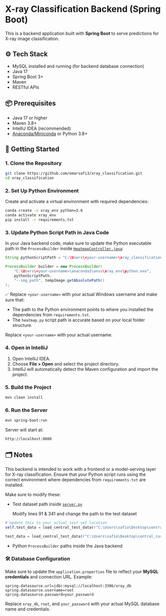# X-ray Classification Backend (Spring Boot)

This is a backend application built with **Spring Boot** to serve predictions for X-ray image classification.

## ⚙️ Tech Stack

- MySQL installed and running (for backend database connection)
- Java 17
- Spring Boot 3+
- Maven
- RESTful APIs



## 📦 Prerequisites

- Java 17 or higher
- Maven 3.8+
- IntelliJ IDEA (recommended)
- [Anaconda/Miniconda](https://www.anaconda.com/products/distribution) or Python 3.8+

## 🚀 Getting Started

### 1. Clone the Repository

```bash
git clone https://github.com/omarsafi3/xray_classification.git
cd xray_classification
```

### 2. Set Up Python Environment

Create and activate a virtual environment with required dependencies:

```bash
conda create -n xray_env python=3.8
conda activate xray_env
pip install -r requirements.txt
```

### 3. Update Python Script Path in Java Code

In your Java backend code, make sure to update the Python executable path in the `ProcessBuilder` inside [`HeatmapController.java`](https://github.com/omarsafi3/xray_classification/blob/main/xray_classification_backend/src/main/java/com/example/xray_classification_backend/controller/HeatmapController.java):

```java
String pythonScriptPath = "C:\Users\<your-username>\xray_classification\python\heatmap.py";

ProcessBuilder builder = new ProcessBuilder(
    "C:\Users\<your-username>\anaconda3\envs\xray_env\python.exe",
    pythonScriptPath,
    "--img_path", tempImage.getAbsolutePath()
);
```

✅ Replace `<your-username>` with your actual Windows username and make sure that:

- The path to the Python environment points to where you installed the dependencies from `requirements.txt`.
- The `heatmap.py` script path is accurate based on your local folder structure.

Replace `<your-username>` with your actual username.

### 4. Open in IntelliJ

1. Open IntelliJ IDEA.
2. Choose **File > Open** and select the project directory.
3. IntelliJ will automatically detect the Maven configuration and import the project.

### 5. Build the Project

```bash
mvn clean install
```

### 6. Run the Server

```bash
mvn spring-boot:run
```

Server will start at:

```
http://localhost:8080
```



## 🗂 Notes

This backend is intended to work with a frontend or a model-serving layer for X-ray classification. Ensure that your Python script runs using the correct environment where dependencies from `requirements.txt` are installed.


Make sure to modify these: 


- Test dataset path inside [`server.py`](https://github.com/omarsafi3/xray_classification/blob/main/python/server.py)

  Modify lines 91 & 341 and change the path to the test dataset
```python
# Update this to your actual test set location
self.test_data = load_central_test_data(r"C:\Users\safio\Desktop\central_curated_sourour\test")

test_data = load_central_test_data(r"C:\Users\safio\Desktop\central_curated_sourour\test"), 
```


  
- Python `ProcessBuilder` paths inside the Java backend



### 🛠️ Database Configuration

Make sure to update the `application.properties` file to reflect your **MySQL credentials** and connection URL. Example:

```properties
spring.datasource.url=jdbc:mysql://localhost:3306/xray_db
spring.datasource.username=root
spring.datasource.password=your_password
```

Replace `xray_db`, `root`, and `your_password` with your actual MySQL database name and credentials.



